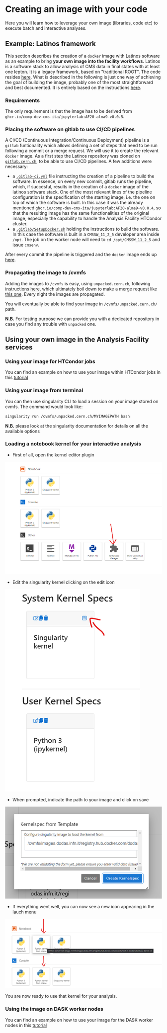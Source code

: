 # Creating an image with your code

Here you will learn how to leverage your own image (libraries, code etc) to execute batch and interactive analyses.

## Example: Latinos framework

This section describes the creation of a ```docker``` image with Latinos software as an example to bring **your own image into the facility workflows**. Latinos is a software stack to allow analysis of CMS data in final states with at least one lepton. It is a legacy framework, based on "traditional ROOT". The code resides [here](https://github.com/latinos/LatinoAnalysis). What is described in the following is just one way of achieving the goal of building the image, probably one of the most straightforward and best documented. It is entirely based on the instructions [here](https://awesome-workshop.github.io/docker-cms/03-cvmfs_containers/index.html).

### Requirements

The only requirement is that the image has to be derived from  ```ghcr.io/comp-dev-cms-ita/jupyterlab:AF20-alma9-v0.0.5```.

### Placing the software on gitlab to use CI/CD pipelines
A CI/CD (Continuous Integration/Continuous Deployment) pipeline is a ```gitlab``` funtionality which allows defining a set of steps that need to be run following a commit or a merge request. We will use it to create the relevant ```docker``` image.
As a first step the Latinos repository was cloned on [```gitlab.cern.ch```](https://gitlab.cern.ch/lenzip/LatinoAnalysis), to be able to use CI/CD pipelines. A few additions were necessary:

   * a [```.gitlab-ci.yml```](https://gitlab.cern.ch/lenzip/LatinoAnalysis/-/blob/master/.gitlab-ci.yml) file instructing the creation of a pipeline to build the software. In essence, on every new commit, gitlab runs the pipeline, which, if succesful, results in the creation of a ```docker``` image of the latinos software stack. One of the most relevant lines of the pipeline configuration is the specification of the starting image, i.e. the one on top of which the software is built. In this case it was the already mentioned ```ghcr.io/comp-dev-cms-ita/jupyterlab:AF20-alma9-v0.0.4```, so that the resulting image has the same functionalities of the original image, especially the capability to handle the Analysis Facility HTCondor cluster.
   * a [```.gitlab/SetupDocker.sh```](https://gitlab.cern.ch/lenzip/LatinoAnalysis/-/blob/master/.gitlab/SetupDocker.sh) holding the instructions to build the software. In this case the software is built in a ```CMSSW_11_2_5``` developer area inside ```/opt```. The job on the worker node will need to ```cd /opt/CMSSW_11_2_5``` and issue ```cmsenv```.

After every commit the pipeline is triggered and the ```docker``` image ends up [here](https://gitlab.cern.ch/lenzip/LatinoAnalysis/container_registry).

### Propagating the image to /cvmfs

Adding the images to ```/cvmfs``` is easy, using ```unpacked.cern.ch```, following instructions [here](https://awesome-workshop.github.io/docker-cms/06-unpacked/index.html), which ultimately boil down to make a merge request like [this one](https://gitlab.cern.ch/unpacked/sync/-/merge_requests/135).
Every night the images are propagated.

You will eventually be able to find your image in `/cvmfs/unpacked.cern.ch/` path.

__N.B.__ For testing purpose we can provide you with a dedicated repository in case you find any trouble with `unpacked` one.

## Using your own image in the Analysis Facility services

### Using your image for HTCondor jobs

You can find an example on how to use your image within HTCondor jobs in this [tutorial](./htcondor/htc_job.md)

### Using your image from terminal

You can then use singularity CLI to load a session on your image stored on cvmfs. The command would look like:

```bash
singularity run /cvmfs/unpacked.cern.ch/MYIMAGEPATH bash 
```

__N.B.__ please look at the singularity documentation for details on all the available options

### Loading a notebook kernel for your interactive analysis

- First of all, open the kernel editor plugin

![dask cluster log](imgs/kernel_custom_1.png)

- Edit the singularity kernel clicking on the edit icon

![dask cluster log](imgs/kernel_custom_2.png)

- When prompted, indicate the path to your image and click on save

![dask cluster log](imgs/kernel_custom_3.png)

- If everything went well, you can now see a new icon appearing in the lauch menu
  
![dask cluster log](imgs/kernel_custom_4.png)

You are now ready to use that kernel for your analysis.

### Using the image on DASK worker nodes

You can find an example on how to use your image for the DASK worker nodes in this [tutorial](./dask/dask_init.md)